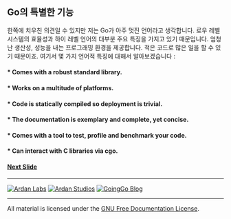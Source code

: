 ## Go의 특별한 기능

한쪽에 치우친 의견일 수 있지만 저는 Go가 아주 멋진 언어라고 생각합니다. 로우 레벨 시스템의 효율성과 하이 레벨 언어의 대부분 주요 특징을 가지고 있기 때문입니다. 엄청난 생산성, 성능을 내는 프로그래밍 환경을 제공합니다. 적은 코드로 많은 일을 할 수 있기 때문이죠. 여기서 몇 가지 언어적 특징에 대해서 알아보겠습니다 :

#### * Comes with a robust standard library.

#### * Works on a multitude of platforms.

#### * Code is statically compiled so deployment is trivial.

#### * The documentation is exemplary and complete, yet concise.

#### * Comes with a tool to test, profile and benchmark your code.

#### * Can interact with C libraries via cgo.

#### [Next Slide](slide2.md)
___
[![Ardan Labs](../../images/ggt_logo.png)](http://www.ardanlabs.com)
[![Ardan Studios](../../images/ardan_logo.png)](http://www.ardanstudios.com)
[![GoingGo Blog](../../images/ggb_logo.png)](http://www.goinggo.net)
___
All material is licensed under the [GNU Free Documentation License](https://github.com/ArdanStudios/gotraining/blob/master/LICENSE).
